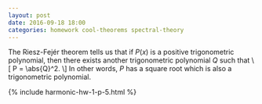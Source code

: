 ```yaml
---
layout: post
date: 2016-09-18 18:00
categories: homework cool-theorems spectral-theory
---
```

The Riesz-Fejér theorem tells us that if $P(x)$ is a positive trigonometric polynomial, then there exists another trigonometric polynomial $Q$ such that
\\[
	P = \abs{Q}^2.
\\]
In other words, $P$ has a square root which is also a trigonometric polynomial.

<div class="proof">
{% include harmonic-hw-1-p-5.html %}
</div>
